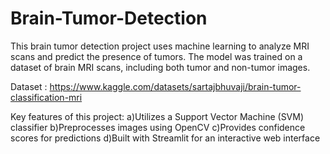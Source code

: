 # Brain-Tumor-Detection
This brain tumor detection project uses machine learning to analyze MRI scans and predict the presence of tumors. The model was trained on a dataset of brain MRI scans, including both tumor and non-tumor images.

Dataset : https://www.kaggle.com/datasets/sartajbhuvaji/brain-tumor-classification-mri

Key features of this project:
a)Utilizes a Support Vector Machine (SVM) classifier
b)Preprocesses images using OpenCV
c)Provides confidence scores for predictions
d)Built with Streamlit for an interactive web interface
